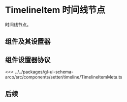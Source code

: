 <script setup>
import Example from '../../.vitepress/components/setter/timelineItem/Example.vue';
import componentInstance from '../../.vitepress/components/setter/timelineItem/instanceData';
import {TimelineItemMeta as componentMeta} from "@geelato/gl-ui-schema-arco";

</script>


# TimelineItem 时间线节点
时间线节点。

## 组件及其设置器

<Example /> 

## 组件设置器协议

<ComponentBuilderExample :componentMeta="componentMeta" :componentInstance="componentInstance"/>
<<< ../../packages/gl-ui-schema-arco/src/components/setter/timeline/TimelineItemMeta.ts

## 后续


